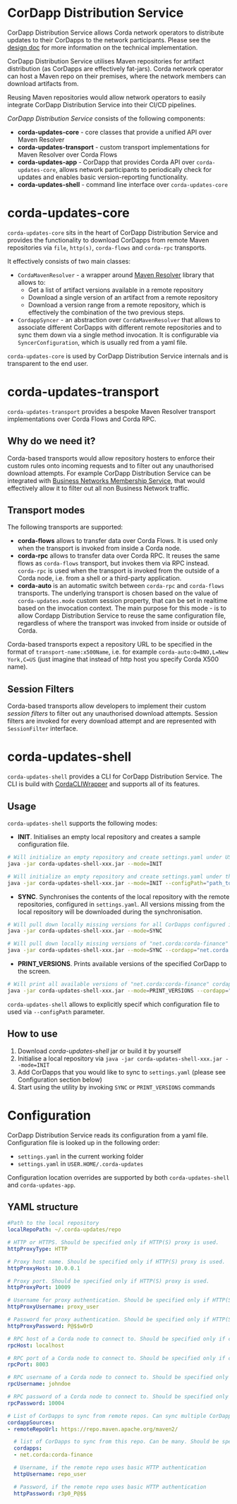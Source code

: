 CorDapp Distribution Service
============================

CorDapp Distribution Service allows Corda network operators to distribute updates to their CorDapps to the network participants. Please see the [design doc](./design/design.md) for more information on the technical implementation.

CorDapp Distribution Service utilises Maven repositories for artifact distribution (as CorDapps are effectively fat-jars). Corda network operator can host a Maven repo on their premises, where the network members can download artifacts from.

Reusing Maven repositories would allow network operators to easily integrate CorDapp Distribution Service into their CI/CD pipelines.

*CorDapp Distribution Service* consists of the following components:
* **corda-updates-core** - core classes that provide a unified API over Maven Resolver
* **corda-updates-transport** - custom transport implementations for Maven Resolver over Corda Flows
* **corda-updates-app** - CorDapp that provides Corda API over `corda-updates-core`, allows network participants to periodically check for updates and enables basic version-reporting functionality.
* **corda-updates-shell** - command line interface over `corda-updates-core`

# corda-updates-core

`corda-updates-core` sits in the heart of CorDapp Distribution Service and provides the functionality to download CorDapps from remote Maven repositories via `file`, `http(s)`, `corda-flows` and `corda-rpc` transports.

It effectively consists of two main classes: 
* `CordaMavenResolver` - a wrapper around [Maven Resolver](https://maven.apache.org/resolver/index.html) library that allows to:
    * Get a list of artifact versions available in a remote repository
    * Download a single version of an artifact from a remote repository
    * Download a version range from a remote repository, which is effectively the combination of the two previous steps.
* `CordappSyncer` - an abstraction over `CordaMavenResolver` that allows to associate different CorDapps with different remote repositories and to sync them down via a single method invocation. It is configurable via `SyncerConfiguration`, which is usually red from a yaml file.

`corda-updates-core` is used by CorDapp Distribution Service internals and is transparent to the end user.

# corda-updates-transport

`corda-updates-transport` provides a bespoke Maven Resolver transport implementations over Corda Flows and Corda RPC.

## Why do we need it?

Corda-based transports would allow repository hosters to enforce their custom rules onto incoming requests and to filter out any unauthorised download attempts. For example CorDapp Distribution Service can be integrated with [Business Networks Membership Service](https://github.com/corda/corda-solutions/tree/master/bn-apps/memberships-management), that would effectively allow it to filter out all non Business Network traffic. 

## Transport modes

The following transports are supported:
* **corda-flows** allows to transfer data over Corda Flows. It is used only when the transport is invoked from inside a Corda node.
* **corda-rpc** allows to transfer data over Corda RPC. It reuses the same flows as `corda-flows` transport, but invokes them via RPC instead. `corda-rpc` is used when the transport is invoked from the outside of a Corda node, i.e. from a shell or a third-party application.
* **corda-auto** is an automatic switch between `corda-rpc` and `corda-flows` transports. The underlying transport is chosen based on the value of `corda-updates.mode` custom session property, that can be set in realtime based on the invocation context. The main purpose for this mode - is to allow Cordapp Distribution Service to reuse the same configuration file, regardless of where the transport was invoked from inside or outside of Corda. 

Corda-based transports expect a repository URL to be specified in the format of `transport-name:x500Name`, i.e. for example `corda-auto:O=BNO,L=New York,C=US` (just imagine that instead of http host you specify Corda X500 name). 

## Session Filters

Corda-based transports allow developers to implement their custom *session filters* to filter out any unauthorised download attempts. Session filters are invoked for every download attempt and are represented with `SessionFilter` interface.

# corda-updates-shell

`corda-updates-shell` provides a CLI for CorDapp Distribution Service. The CLI is build with [CordaCLIWrapper](https://docs.corda.net/head/cli-ux-guidelines.html) and supports all of its features.

## Usage

`corda-updates-shell` supports the following modes:

* **INIT**. Initialises an empty local repository and creates a sample configuration file.
```bash
# Will initialize an empty repository and create settings.yaml under USER.HOME/.corda-updates folder
java -jar corda-updates-shell-xxx.jar --mode=INIT

# Will initialize an empty repository and create settings.yaml under the specified path
java -jar corda-updates-shell-xxx.jar --mode=INIT --configPath="path_to_some_folder"

```  
* **SYNC**. Synchronises the contents of the local repository with the remote repositories, configured in `settings.yaml`. All versions missing from the local repository will be downloaded during the synchronisation.
```bash
# Will pull down locally missing versions for all CorDapps configured in settings.yaml file. 
java -jar corda-updates-shell-xxx.jar --mode=SYNC

# Will pull down locally missing versions of "net.corda:corda-finance" CorDapp starting from the version 0 and up to the version 2.0 not inclusively.
java -jar corda-updates-shell-xxx.jar --mode=SYNC --cordapp="net.corda:corda-finance:[,2.0)"

```  
* **PRINT_VERSIONS**. Prints available versions of the specified CorDapp to the screen.
```bash
# Will print all available versions of "net.corda:corda-finance" cordapp. 
java -jar corda-updates-shell-xxx.jar --mode=PRINT_VERSIONS --cordapp="net.corda:corda-finance:[,)"
```

`corda-updates-shell` allows to explicitly specif which configuration file to used via `--configPath` parameter.

## How to use

1. Download *corda-updates-shell* jar or build it by yourself
2. Initialise a local repository via `java -jar corda-updates-shell-xxx.jar --mode=INIT`
3. Add CorDapps that you would like to sync to `settings.yaml` (please see Configuration section below)
4. Start using the utility by invoking `SYNC` or `PRINT_VERSIONS` commands

# Configuration

CorDapp Distribution Service reads its configuration from a yaml file. Configuration file is looked up in the following order: 
* `settings.yaml` in the current working folder
* `settings.yaml` in `USER.HOME/.corda-updates`

Configuration location overrides are supported by both `corda-updates-shell` and `corda-updates-app`.

## YAML structure

```yaml
#Path to the local repository
localRepoPath: ~/.corda-updates/repo

# HTTP or HTTPS. Should be specified only if HTTP(S) proxy is used.
httpProxyType: HTTP

# Proxy host name. Should be specified only if HTTP(S) proxy is used.
httpProxyHost: 10.0.0.1

# Proxy port. Should be specified only if HTTP(S) proxy is used.
httpProxyPort: 10009

# Username for proxy authentication. Should be specified only if HTTP(S) proxy is used.
httpProxyUsername: proxy_user

# Password for proxy authentication. Should be specified only if HTTP(S) proxy is used.
httpProxyPassword: P@$$w0rD

# RPC host of a Corda node to connect to. Should be specified only if corda-rpc or corda-auto transport is used.
rpcHost: localhost

# RPC port of a Corda node to connect to. Should be specified only if corda-rpc or corda-auto transport is used.
rpcPort: 8003

# RPC username of a Corda node to connect to. Should be specified only if corda-rpc or corda-auto transport is used.
rpcUsername: johndoe

# RPC password of a Corda node to connect to. Should be specified only if corda-rpc or corda-auto transport is used.
rpcPassword: 10004

# List of CorDapps to sync from remote repos. Can sync multiple CorDapps from multiple repositories
cordappSources:
- remoteRepoUrl: https://repo.maven.apache.org/maven2/

  # list of CorDapps to sync from this repo. Can be many. Should be specified in the form of "artifactGroup:artifactName"
  cordapps:
  - net.corda:corda-finance

  # Username, if the remote repo uses basic HTTP authentication
  httpUsername: repo_user

  # Password, if the remote repo uses basic HTTP authentication
  httpPassword: r3p0_P@$$

```